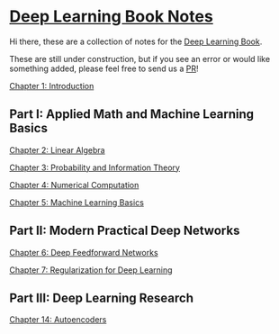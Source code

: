 # [Deep Learning Book Notes](https://ucla-labx.github.io/deeplearningbook-notes)

Hi there, these are a collection of notes for the [Deep Learning Book](http://www.deeplearningbook.org/).

These are still under construction, but if you see an error or would like something added, please feel free to send us a [PR](https://github.com/ucla-labx/deeplearningbook-notes/pulls)!

[Chapter 1: Introduction](/deeplearninbook-notes/Ch1-Introduction) 

## Part I: Applied Math and Machine Learning Basics
[Chapter 2: Linear Algebra](/deeplearningbook-notes/Ch2-Linear-Algebra) 

[Chapter 3: Probability and Information Theory](/deeplearningbook-notes/Ch3-Probability-Information-Theory) 

[Chapter 4: Numerical Computation](/deeplearningbook-notes/Ch4-Numerical-Computation)

[Chapter 5: Machine Learning Basics](/deeplearningbook-notes/Ch5-Machine-Learning-Basics)

## Part II: Modern Practical Deep Networks

[Chapter 6: Deep Feedforward Networks](/deeplearningbook-notes/Ch6-Feedforward-Neural-Networks)

[Chapter 7: Regularization for Deep Learning](/deeplearningbook-notes/Ch7-Regularization)

## Part III: Deep Learning Research

[Chapter 14: Autoencoders](/deeplearningbook-notes/Ch14-Autoencoders)
